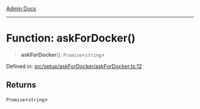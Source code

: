 [Admin Docs](/)

***

# Function: askForDocker()

> **askForDocker**(): `Promise`\<`string`\>

Defined in: [src/setup/askForDocker/askForDocker.ts:12](https://github.com/PalisadoesFoundation/talawa-admin/blob/main/src/setup/askForDocker/askForDocker.ts#L12)

## Returns

`Promise`\<`string`\>
